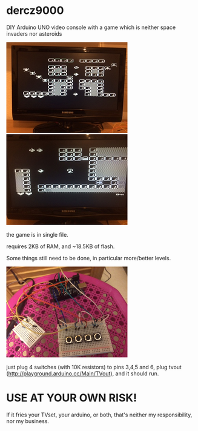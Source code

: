 # dercz9000
DIY Arduino UNO video console with a game which is neither space invaders nor asteroids

![a screenshot](/screenshots/s0.jpg?raw=true "screenshot 1")
![another screenshot](/screenshots/s1.jpg?raw=true "screenshot 2")

the game is in single file.

requires 2KB of RAM, and ~18.5KB of flash.

Some things still need to be done, in particular more/better levels.

![dercz9000 console proud prototype](/screenshots/d9k-prototype.jpg?raw=true "The Prototype")

just plug 4 switches (with 10K resistors) to pins 3,4,5 and 6,
plug tvout (http://playground.arduino.cc/Main/TVout), and it should run.


# USE AT YOUR OWN RISK!
If it fries your TVset, your arduino, or both, that's neither my responsibility, nor my business.


